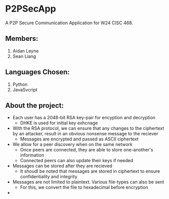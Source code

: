 # P2PSecApp
A P2P Secure Communication Application for W24 CISC 468.

## Members:
1. Aidan Leyne
2. Sean Liang


## Languages Chosen: 
1. Python
2. JavaSvcript

## About the project:
- Each user has a 2048-bit RSA key-pair for encyption and decryption
  - DHKE is used for initial key exhcnage
- With the RSA protocol, we can ensure that any changes to the ciphertext by an attacker, result in an obvious nonsense message to the reciever
  - Messages are encrypted and passed as ASCII ciphertext
- We allow for a peer discovery when on the same network
  - Once peers are connected, they are able to store one-another's information
  - Connected peers can also update their keys if needed
- Messages can be stored after they are recieved
  - It shoudl be noted that messages are stored in ciphertext to ensure confidentiality and integrity
- Messages are not limited to plaintext. Various file-types can also be sent
  - For this, we convert the file to hexadecimal before encryption
- 

